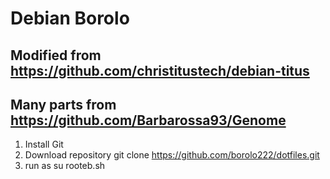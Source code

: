 # Debian Borolo

## Modified from https://github.com/christitustech/debian-titus
## Many parts from https://github.com/Barbarossa93/Genome

1. Install Git
2. Download repository
        git clone https://github.com/borolo222/dotfiles.git
3. run as su rooteb.sh

